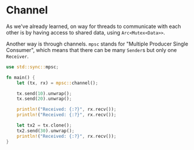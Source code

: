 # Channel

As we've already learned, on way for threads to communicate with each other
is by having access to shared data, using `Arc<Mutex<Data>>`.

Another way is through channels. `mpsc` stands for "Multiple Producer Single Consumer",
which means that there can be many `Sender`s but only one `Receiver`.

```rust
use std::sync::mpsc;

fn main() {
    let (tx, rx) = mpsc::channel();

    tx.send(10).unwrap();
    tx.send(20).unwrap();

    println!("Received: {:?}", rx.recv());
    println!("Received: {:?}", rx.recv());

    let tx2 = tx.clone();
    tx2.send(30).unwrap();
    println!("Received: {:?}", rx.recv());
}
```